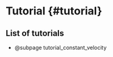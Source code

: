 Tutorial {#tutorial}
====================

List of tutorials
--------------------

* @subpage tutorial_constant_velocity

